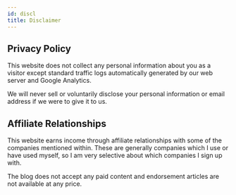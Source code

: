 ```yaml
---
id: discl
title: Disclaimer
---
```


## Privacy Policy

This website does not collect any personal information about you as a visitor except standard traffic logs automatically generated by our web server and Google Analytics.

We will never sell or voluntarily disclose your personal information or email address if we were to give it to us.

## Affiliate Relationships

This website earns income through affiliate relationships with some of the companies mentioned within. These are generally companies which I use or have used myself, so I am very selective about which companies I sign up with.

The blog does not accept any paid content and endorsement articles are not available at any price. 
